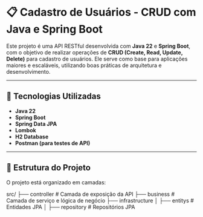 # 📋 Cadastro de Usuários - CRUD com Java e Spring Boot

Este projeto é uma API RESTful desenvolvida com **Java 22** e **Spring Boot**, com o objetivo de realizar operações de **CRUD (Create, Read, Update, Delete)** para cadastro de usuários. Ele serve como base para aplicações maiores e escaláveis, utilizando boas práticas de arquitetura e desenvolvimento.

---

## 🚀 Tecnologias Utilizadas

- **Java 22**
- **Spring Boot**
- **Spring Data JPA**
- **Lombok**
- **H2 Database**
- **Postman (para testes de API)**

---

## 🧱 Estrutura do Projeto

O projeto está organizado em camadas:

src/ ├── controller   # Camada de exposição da API  ├── business   # Camada de serviço e lógica de negócio  ├── infrastructure │   ├── entitys   # Entidades JPA │    ├── repository   # Repositórios JPA


